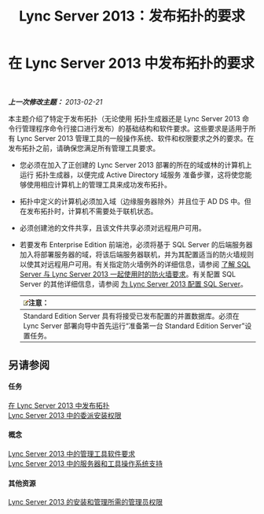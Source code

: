 ﻿---
title: Lync Server 2013：发布拓扑的要求
TOCTitle: 发布拓扑的要求
ms:assetid: 841cdf5d-d884-414d-ab50-3bb681b622ed
ms:mtpsurl: https://technet.microsoft.com/zh-cn/library/Gg195733(v=OCS.15)
ms:contentKeyID: 49313465
ms.date: 05/19/2016
mtps_version: v=OCS.15
ms.translationtype: HT
---

# 在 Lync Server 2013 中发布拓扑的要求

 

_**上一次修改主题：** 2013-02-21_

本主题介绍了特定于发布拓扑（无论使用 拓扑生成器还是 Lync Server 2013 命令行管理程序命令行接口进行发布）的基础结构和软件要求。这些要求是适用于所有 Lync Server 2013 管理工具的一般操作系统、软件和权限要求之外的要求。在发布拓扑之前，请确保您满足所有管理工具要求。

  - 您必须在加入了正创建的 Lync Server 2013 部署的所在的域或林的计算机上运行 拓扑生成器，以便完成 Active Directory 域服务 准备步骤，这将使您能够使用相应计算机上的管理工具来成功发布拓扑。

  - 拓扑中定义的计算机必须加入域（边缘服务器除外）并且位于 AD DS 中。但在发布拓扑时，计算机不需要处于联机状态。

  - 必须创建池的文件共享，且该文件共享必须对远程用户可用。

  - 若要发布 Enterprise Edition 前端池，必须将基于 SQL Server 的后端服务器加入将部署服务器的域，将该后端服务器联机，并为其配置适当的防火墙规则以使其对远程用户可用。有关指定防火墙例外的详细信息，请参阅 [了解 SQL Server 与 Lync Server 2013 一起使用时的防火墙要求](lync-server-2013-understanding-firewall-requirements-for-sql-server.md)。有关配置 SQL Server 的其他详细信息，请参阅 [为 Lync Server 2013 配置 SQL Server](lync-server-2013-configure-sql-server-for-lync-server.md)。
    
    <table>
    <thead>
    <tr class="header">
    <th><img src="images/Dn783119.note(OCS.15).gif" title="note" alt="note" />注意：</th>
    </tr>
    </thead>
    <tbody>
    <tr class="odd">
    <td>Standard Edition Server 具有将接受已发布配置的并置数据库。必须在 Lync Server 部署向导中首先运行“准备第一台 Standard Edition Server”设置任务。</td>
    </tr>
    </tbody>
    </table>


## 另请参阅

#### 任务

[在 Lync Server 2013 中发布拓扑](lync-server-2013-publish-the-topology.md)  
[Lync Server 2013 中的委派安装权限](lync-server-2013-delegate-setup-permissions.md)  

#### 概念

[Lync Server 2013 中的管理工具软件要求](lync-server-2013-administrative-tools-software-requirements.md)  
[Lync Server 2013 中的服务器和工具操作系统支持](lync-server-2013-server-and-tools-operating-system-support.md)  

#### 其他资源

[Lync Server 2013 的安装和管理所需的管理员权限](lync-server-2013-administrator-rights-and-permissions-required-for-setup-and-administration.md)

